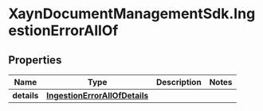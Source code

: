 # XaynDocumentManagementSdk.IngestionErrorAllOf

## Properties

Name | Type | Description | Notes
------------ | ------------- | ------------- | -------------
**details** | [**IngestionErrorAllOfDetails**](IngestionErrorAllOfDetails.md) |  | 


